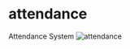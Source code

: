 # attendance
Attendance System
![attendance](https://user-images.githubusercontent.com/92975260/211166128-9de93fef-ee0f-4677-a9db-a42efe467991.png)

